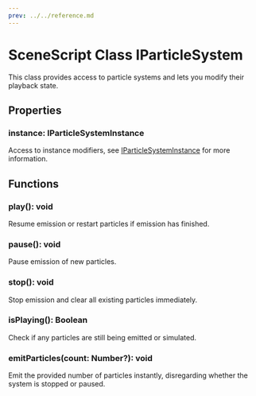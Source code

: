 ```yaml
---
prev: ../../reference.md
---
```


# SceneScript Class IParticleSystem

This class provides access to particle systems and lets you modify their playback state.

## Properties

### instance: IParticleSystemInstance

Access to instance modifiers, see [IParticleSystemInstance](/scene/scenescript/reference/class/IParticleSystemInstance) for more information.

## Functions

### play(): void

Resume emission or restart particles if emission has finished.

### pause(): void

Pause emission of new particles.

### stop(): void

Stop emission and clear all existing particles immediately.

### isPlaying(): Boolean

Check if any particles are still being emitted or simulated.

### emitParticles(count: Number?): void

Emit the provided number of particles instantly, disregarding whether the system is stopped or paused.